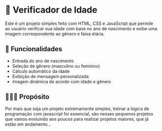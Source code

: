 # 🧠 Verificador de Idade

Este é um projeto simples feito com HTML, CSS e JavaScript que permite ao usuário verificar sua idade com base no ano de nascimento e exibe uma imagem correspondente ao gênero e faixa etária.

## 🚀 Funcionalidades

- Entrada do ano de nascimento
- Seleção de gênero (masculino ou feminino)
- Cálculo automático da idade
- Exibição de mensagem personalizada
- Imagem dinâmica de acordo com idade e gênero

## 👨🏻‍💻 Propósito
Por mais que seja um projeto extremamente simples, treinar a lógica de programação com javascript foi essencial, são nesses pequenos projetos que vamos evoluindo aos poucos para realizar
projetos maiores, que já estão em andamento...
